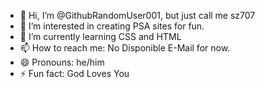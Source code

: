 - 👋 Hi, I’m @GithubRandomUser001, but just call me sz707
- 👀 I’m interested in creating PSA sites for fun.
- 🌱 I’m currently learning CSS and HTML
- 📫 How to reach me: No Disponible E-Mail for now.
- 😄 Pronouns: he/him
- ⚡ Fun fact: God Loves You

<!---
I got a whole stack of pancakes
--->
